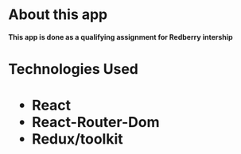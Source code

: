 <h1> About this app </h1>

 <h4> This app is done as a qualifying assignment for Redberry intership </h4>


<h1> Technologies Used <h1>
  <ul> 
    <li>React</li>
     <li>React-Router-Dom </li>
     <li>Redux/toolkit </li>
 
  
  </ul>
